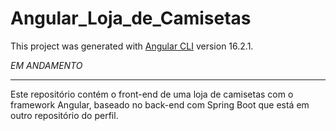 # Angular_Loja_de_Camisetas
This project was generated with [Angular CLI](https://github.com/angular/angular-cli) version 16.2.1.

*EM ANDAMENTO* 
<hr>
Este repositório contém o front-end de uma loja de camisetas com o framework Angular, baseado no back-end com Spring Boot que está em outro repositório do perfil.

